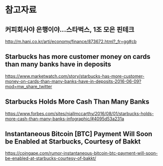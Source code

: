 # 참고자료
## 커피회사야 은행이야...스타벅스, 1조 모은 핀테크
http://m.hani.co.kr/arti/economy/finance/873672.html?_fr=gg#cb
## Starbucks has more customer money on cards than many banks have in deposits
https://www.marketwatch.com/story/starbucks-has-more-customer-money-on-cards-than-many-banks-have-in-deposits-2016-06-09?mod=mw_share_twitter
## Starbucks Holds More Cash Than Many Banks
https://www.forbes.com/sites/niallmccarthy/2016/08/01/starbucks-holds-more-cash-than-many-banks-infographic/#4095d53a231a
## Instantaneous Bitcoin [BTC] Payment Will Soon be Enabled at Starbucks, Courtesy of Bakkt
https://coingape.com/rumor-instantaneous-bitcoin-btc-payment-will-soon-be-enabled-at-starbucks-courtesy-of-bakkt/
